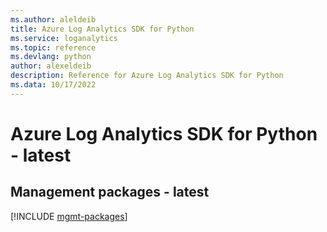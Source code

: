 ```yaml
---
ms.author: aleldeib
title: Azure Log Analytics SDK for Python
ms.service: loganalytics
ms.topic: reference
ms.devlang: python
author: alexeldeib
description: Reference for Azure Log Analytics SDK for Python
ms.data: 10/17/2022
---
```

# Azure Log Analytics SDK for Python - latest

## Management packages - latest
[!INCLUDE [mgmt-packages](log-analytics-mgmt-index.md)]